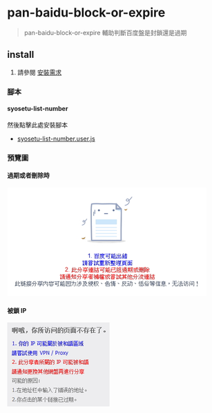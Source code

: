 # pan-baidu-block-or-expire

> pan-baidu-block-or-expire 輔助判斷百度盤是封鎖還是過期

## install

1. 請參閱 [安裝需求](https://github.com/bluelovers/gm-user-scripts/blob/master/readme/userscript.md)

### 腳本

#### syosetu-list-number

然後點擊此處安裝腳本

* [syosetu-list-number.user.js](https://github.com/bluelovers/gm-user-scripts/raw/master/dist/pan-baidu-block-or-expire.user.js)

### 預覽圖

#### 過期或者刪除時

![2018-03-18-05-09-21-1](images/2018-03-18-05-09-21-1.jpg)

#### 被鎖 IP

![2018-03-18-05-11-14-2](images/2018-03-18-05-11-14-2.jpg)
